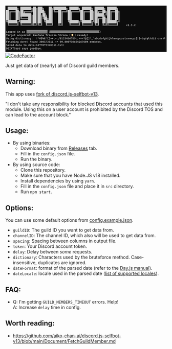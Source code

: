 ![Logo.png](img.png)
[![CodeFactor](https://www.codefactor.io/repository/github/mrboombastic/osintcord/badge)](https://www.codefactor.io/repository/github/mrboombastic/osintcord)

Just get data of (nearly) all of Discord guild members.

## Warning:

This app uses [fork of discord.js-selfbot-v13](https://github.com/MrBoombastic/discord.js-selfbot-v13/tree/old-deps).

"I don't take any responsibility for blocked Discord accounts that used this module.
Using this on a user account is prohibited by the Discord TOS and can lead to the account block."

## Usage:

- By using binaries:
  - Download binary from [Releases](https://github.com/MrBoombastic/OSINTCord/releases) tab.
  - Fill in the `config.json` file.
  - Run the binary.
- By using source code:
  - Clone this repository.
  - Make sure that you have Node.JS v18 installed.
  - Install dependencies by using `yarn`.
  - Fill in the `config.json` file and place it in `src` directory.
  - Run `npm start`.

## Options:

You can use some default options from [config.example.json](config.example.json).

- `guildID`: The guild ID you want to get data from.
- `channelID`: The channel ID, which also will be used to get data from.
- `spacing`: Spacing between columns in output file.
- `token`: Your Discord account token.
- `delay`: Delay between *some* requests.
- `dictionary`: Characters used by the bruteforce method. Case-insensitive, duplicates are ignored.
- `dateFormat`: format of the parsed date (refer to the [Day.js manual](https://day.js.org/docs/en/display/format)).
- `dateLocale`: locale used in the parsed
  date ([list of supported locales](https://github.com/iamkun/dayjs/tree/dev/src/locale)).

## FAQ:

- Q: I'm getting `GUILD_MEMBERS_TIMEOUT` errors. Help!<br>A: Increase `delay` time in config.

## Worth reading:

- https://github.com/aiko-chan-ai/discord.js-selfbot-v13/blob/main/Document/FetchGuildMember.md
